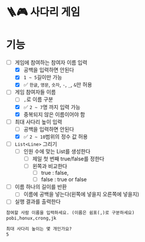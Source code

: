 # 🪜🎮 사다리 게임

# 기능

- [ ] 게임에 참여하는 참여자 이름 입력
    - [x] 공백을 입력하면 안된다
    - [x] `1 ~ 5`길이만 가능
    - [x] ✅ `한글`, `영문`, `숫자`, `-`, `_`, `&`만 허용
- [ ] 게임 참여자들 이름
    - [ ] `,`로 이름 구분
    - [x] ✅ `2 ~ 7`명 까지 입력 가능
    - [x] 중복되지 않은 이름이어야 함
- [ ] 최대 사다리 높이 입력
    - [ ] 공백을 입력하면 안된다
    - [X] ✅ `2 ~ 10`범위의 정수 값 허용

- [ ] `List<Line>` 그리기
    - [ ] 인원 수에 맞는 List를 생성한다
        - [ ] 제일 첫 번째 true/false를 정한다
        - [ ] 왼쪽과 비교한다
            - [ ] true : false,
            - [ ] false : true or false

- [ ] 이름 하나의 길이를 반환
    - [ ] 이름에 공백을 넣는다(왼쪽에 넣을지 오른쪽에 넣을지)

- [ ] 실행 결과를 출력한다

```markdown
참여할 사람 이름을 입력하세요. (이름은 쉼표(,)로 구분하세요)
pobi,honux,crong,jk

최대 사다리 높이는 몇 개인가요?
5
```
